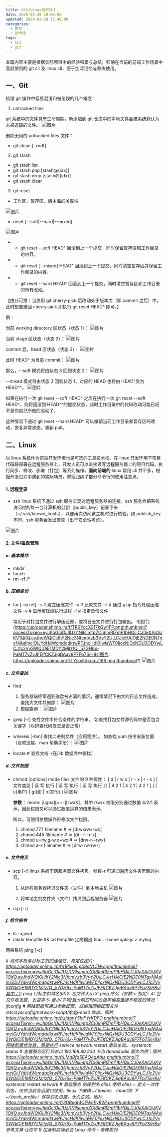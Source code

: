```yaml
---
title: Git/Linux常用CLI
date: 2020-02-28 10:00:00
updated: 2020-02-28 15:40:00
categories:
  - 原创
  - 技术栈
tags:
  - CLI
  - git
---
```


本篇内容主要是根据实际项目中的经验积累与总结，归纳在当前的前端工作场景中高频使用的 git cli 及 linux cli，便于加深记忆与熟练使用。

## 一、Git

梳理 git 操作中容易混淆和被忽视的几个概念：

1. untracked flies

git 系统中的文件具有生命周期，新添加到 git 仓库中的本地文件会被系统默认为未被追踪的文件。
![图片](https://uploader.shimo.im/f/CJeQpdj5XF0B8WR1.png!thumbnail?accessToken=eyJhbGciOiJIUzI1NiIsImtpZCI6ImRlZmF1bHQiLCJ0eXAiOiJKV1QifQ.eyJhdWQiOiJhY2Nlc3NfcmVzb3VyY2UiLCJleHAiOjE2NDE0NTgxNjAsImciOiJYdHdWcmdqdktwRFJncHdKIiwiaWF0IjoxNjQxNDU3ODYwLCJ1c2VySWQiOjE1MDY2MjIzfQ._57GH6x-PaMT7vZvJFElfCKZJjgBAav8P7Fb7SiH8sI)

删除无用的 untracked files 文件：

- git clean [-xndf]

2. git stash

- git stash list
- git stash pop [stash@{idx}]
- git stash drop [stash@{idx}]
- git stash clear

3. git reset

- 工作区、暂存区、版本库的关联性

![图片](https://uploader.shimo.im/f/7fFcD4alW5AkR6Cy.png!thumbnail?accessToken=eyJhbGciOiJIUzI1NiIsImtpZCI6ImRlZmF1bHQiLCJ0eXAiOiJKV1QifQ.eyJhdWQiOiJhY2Nlc3NfcmVzb3VyY2UiLCJleHAiOjE2NDE0NTgxNjAsImciOiJYdHdWcmdqdktwRFJncHdKIiwiaWF0IjoxNjQxNDU3ODYwLCJ1c2VySWQiOjE1MDY2MjIzfQ._57GH6x-PaMT7vZvJFElfCKZJjgBAav8P7Fb7SiH8sI)

- reset [--soft|--hard|--mixed]

![图片](https://uploader.shimo.im/f/vbnZhj8bn24LB0NR.png!thumbnail?accessToken=eyJhbGciOiJIUzI1NiIsImtpZCI6ImRlZmF1bHQiLCJ0eXAiOiJKV1QifQ.eyJhdWQiOiJhY2Nlc3NfcmVzb3VyY2UiLCJleHAiOjE2NDE0NTgxNjAsImciOiJYdHdWcmdqdktwRFJncHdKIiwiaWF0IjoxNjQxNDU3ODYwLCJ1c2VySWQiOjE1MDY2MjIzfQ._57GH6x-PaMT7vZvJFElfCKZJjgBAav8P7Fb7SiH8sI)

- - git reset --soft HEAD^
    回滚到上一个提交，同时保留暂存区和工作目录的内容。

- - git reset [--mixed] HEAD^
    回滚到上一个提交，同时清空暂存区并保留工作目录的内容。

- - git reset --hard HEAD^
    回滚到上一个提交，同时清空暂存区和工作目录的所有改动。

【由此可推：当使用 git cherry-pick 后改动处于版本库（即 commit 之后）中，此时想要撤回 cherry-pick 即执行 git reset HEAD^ 即可。】

例：

当前 working directory 区状态（状态 1）：
![图片](https://uploader.shimo.im/f/pRRXpMuHKAwdYLmt.png!thumbnail?accessToken=eyJhbGciOiJIUzI1NiIsImtpZCI6ImRlZmF1bHQiLCJ0eXAiOiJKV1QifQ.eyJhdWQiOiJhY2Nlc3NfcmVzb3VyY2UiLCJleHAiOjE2NDE0NTgxNjAsImciOiJYdHdWcmdqdktwRFJncHdKIiwiaWF0IjoxNjQxNDU3ODYwLCJ1c2VySWQiOjE1MDY2MjIzfQ._57GH6x-PaMT7vZvJFElfCKZJjgBAav8P7Fb7SiH8sI)

当前 stage 区状态（状态 2）：
![图片](https://uploader.shimo.im/f/qxbU7GoJc8ESU7o1.png!thumbnail?accessToken=eyJhbGciOiJIUzI1NiIsImtpZCI6ImRlZmF1bHQiLCJ0eXAiOiJKV1QifQ.eyJhdWQiOiJhY2Nlc3NfcmVzb3VyY2UiLCJleHAiOjE2NDE0NTgxNjAsImciOiJYdHdWcmdqdktwRFJncHdKIiwiaWF0IjoxNjQxNDU3ODYwLCJ1c2VySWQiOjE1MDY2MjIzfQ._57GH6x-PaMT7vZvJFElfCKZJjgBAav8P7Fb7SiH8sI)

commit 后，head 区状态（状态 3）：
![图片](https://uploader.shimo.im/f/CzFXJrIn5KA9WhpN.png!thumbnail?accessToken=eyJhbGciOiJIUzI1NiIsImtpZCI6ImRlZmF1bHQiLCJ0eXAiOiJKV1QifQ.eyJhdWQiOiJhY2Nlc3NfcmVzb3VyY2UiLCJleHAiOjE2NDE0NTgxNjAsImciOiJYdHdWcmdqdktwRFJncHdKIiwiaWF0IjoxNjQxNDU3ODYwLCJ1c2VySWQiOjE1MDY2MjIzfQ._57GH6x-PaMT7vZvJFElfCKZJjgBAav8P7Fb7SiH8sI)

此时 HEAD^ 为当前 commit：
![图片](https://uploader.shimo.im/f/YXuPQoTWR28yLFxD.png!thumbnail?accessToken=eyJhbGciOiJIUzI1NiIsImtpZCI6ImRlZmF1bHQiLCJ0eXAiOiJKV1QifQ.eyJhdWQiOiJhY2Nlc3NfcmVzb3VyY2UiLCJleHAiOjE2NDE0NTgxNjAsImciOiJYdHdWcmdqdktwRFJncHdKIiwiaWF0IjoxNjQxNDU3ODYwLCJ1c2VySWQiOjE1MDY2MjIzfQ._57GH6x-PaMT7vZvJFElfCKZJjgBAav8P7Fb7SiH8sI)

那么，--soft 模式将由状态 3 回到状态 2：
![图片](https://uploader.shimo.im/f/ivzDcdu9SzYJmEV4.png!thumbnail?accessToken=eyJhbGciOiJIUzI1NiIsImtpZCI6ImRlZmF1bHQiLCJ0eXAiOiJKV1QifQ.eyJhdWQiOiJhY2Nlc3NfcmVzb3VyY2UiLCJleHAiOjE2NDE0NTgxNjAsImciOiJYdHdWcmdqdktwRFJncHdKIiwiaWF0IjoxNjQxNDU3ODYwLCJ1c2VySWQiOjE1MDY2MjIzfQ._57GH6x-PaMT7vZvJFElfCKZJjgBAav8P7Fb7SiH8sI)

--mixed 模式将由状态 3 回到状态 1，对应的 HEAD 也将由 HEAD^变为 HEAD^^。
![图片](https://uploader.shimo.im/f/jEOqKkLx81ofRV20.png!thumbnail?accessToken=eyJhbGciOiJIUzI1NiIsImtpZCI6ImRlZmF1bHQiLCJ0eXAiOiJKV1QifQ.eyJhdWQiOiJhY2Nlc3NfcmVzb3VyY2UiLCJleHAiOjE2NDE0NTgxNjAsImciOiJYdHdWcmdqdktwRFJncHdKIiwiaWF0IjoxNjQxNDU3ODYwLCJ1c2VySWQiOjE1MDY2MjIzfQ._57GH6x-PaMT7vZvJFElfCKZJjgBAav8P7Fb7SiH8sI)

如果在执行一次 git reset --soft HEAD^ 之后在执行一次 git reset --soft HEAD^，则将回滚到 HEAD^^的提交状态，此时工作目录中的代码改动可能已经不是你自己所做的改动了。

这种情况下通过 git reset --hard HEAD^ 可以撤销当前工作目录和暂存区的改动，恢复异常状态，重新 pull。

## 二、Linux

以 linux 系统作为前端开发环境也是可选的工具技术栈。在 linux 开发环境下项目代码将部署在远程服务器上，开发人员可以直接读写远程服务器上的项目代码，执行同步、修改、部署（打包）等系列操作。**面向前端的** linux 常用 cli 并不多，根据开发过程中遇到的实际场景，整理归纳了部分命令行的使用注意点。

#### 1. 远程登录

- ssh
  linux 系统下通过 ssh 服务实现对远程服务器的连接。ssh 服务会把系统访问过的每一台计算机的公钥（public_key）记录下来（~/.ssh/known_hosts），以便再次访问该主机时进行核验，如 publick_key 不同，ssh 服务会发出警告（出于安全性考虑）。

![图片](https://uploader.shimo.im/f/cS8EtxNGIychUPFX.png!thumbnail?accessToken=eyJhbGciOiJIUzI1NiIsImtpZCI6ImRlZmF1bHQiLCJ0eXAiOiJKV1QifQ.eyJhdWQiOiJhY2Nlc3NfcmVzb3VyY2UiLCJleHAiOjE2NDE0NTgxNjAsImciOiJYdHdWcmdqdktwRFJncHdKIiwiaWF0IjoxNjQxNDU3ODYwLCJ1c2VySWQiOjE1MDY2MjIzfQ._57GH6x-PaMT7vZvJFElfCKZJjgBAav8P7Fb7SiH8sI)

#### 2. 文件/磁盘管理

##### a. 基本操作

- mkdir
- touch
- rm -rf /\*

##### b. 压缩备份

- tar [-cxzvf]
  -c # 建立压缩文件
  -x # 还原文件
  -z # 通过 gzip 指令处理压缩文件
  -v # 显示解压缩执行过程
  -f # 指定备份文件

  常用于对打包文件进行解压还原，或将日志文件进行打包输出。
  ![图片](https://uploader.shimo.im/f/TR6YocX017kGw1FP.png!thumbnail?accessToken=eyJhbGciOiJIUzI1NiIsImtpZCI6ImRlZmF1bHQiLCJ0eXAiOiJKV1QifQ.eyJhdWQiOiJhY2Nlc3NfcmVzb3VyY2UiLCJleHAiOjE2NDE0NTgxNjAsImciOiJYdHdWcmdqdktwRFJncHdKIiwiaWF0IjoxNjQxNDU3ODYwLCJ1c2VySWQiOjE1MDY2MjIzfQ._57GH6x-PaMT7vZvJFElfCKZJjgBAav8P7Fb7SiH8sI图片: https://uploader.shimo.im/f/TYjax5lrkrcoz1B6.png!thumbnail?)
  ![图片](accessToken=eyJhbGciOiJIUzI1NiIsImtpZCI6ImRlZmF1bHQiLCJ0eXAiOiJKV1QifQ.eyJhdWQiOiJhY2Nlc3NfcmVzb3VyY2UiLCJleHAiOjE2NDE0NTgxNjAsImciOiJYdHdWcmdqdktwRFJncHdKIiwiaWF0IjoxNjQxNDU3ODYwLCJ1c2VySWQiOjE1MDY2MjIzfQ._57GH6x-PaMT7vZvJFElfCKZJjgBAav8P7Fb7SiH8sI)

##### c. 文件查找

- find

  1. 服务器端经常遇到磁盘被占满的情况，通常情况下由大的日志文件造成。
     查找大文件并删除：
     ![图片](https://uploader.shimo.im/f/Emjpm9GM2FQwlg4C.png!thumbnail?accessToken=eyJhbGciOiJIUzI1NiIsImtpZCI6ImRlZmF1bHQiLCJ0eXAiOiJKV1QifQ.eyJhdWQiOiJhY2Nlc3NfcmVzb3VyY2UiLCJleHAiOjE2NDE0NTgxNjAsImciOiJYdHdWcmdqdktwRFJncHdKIiwiaWF0IjoxNjQxNDU3ODYwLCJ1c2VySWQiOjE1MDY2MjIzfQ._57GH6x-PaMT7vZvJFElfCKZJjgBAav8P7Fb7SiH8sI)
  2. 模糊查询：
     ![图片](https://uploader.shimo.im/f/zUqLVkS3l3UqBden.png!thumbnail?accessToken=eyJhbGciOiJIUzI1NiIsImtpZCI6ImRlZmF1bHQiLCJ0eXAiOiJKV1QifQ.eyJhdWQiOiJhY2Nlc3NfcmVzb3VyY2UiLCJleHAiOjE2NDE0NTgxNjAsImciOiJYdHdWcmdqdktwRFJncHdKIiwiaWF0IjoxNjQxNDU3ODYwLCJ1c2VySWQiOjE1MDY2MjIzfQ._57GH6x-PaMT7vZvJFElfCKZJjgBAav8P7Fb7SiH8sI)

- grep [-r]
  查找文件中符合条件的字符串。
  如查找打包文件源代码中是否包含关键字（以排查代码提交是否正常）：

- whereis [-bm]
  查找二进制文件（应用程序）。
  如查找 yum 指令安装位置（及软连接、man 帮助手册）：
  ![图片](https://uploader.shimo.im/f/d2709m98lv8kWuNl.png!thumbnail?accessToken=eyJhbGciOiJIUzI1NiIsImtpZCI6ImRlZmF1bHQiLCJ0eXAiOiJKV1QifQ.eyJhdWQiOiJhY2Nlc3NfcmVzb3VyY2UiLCJleHAiOjE2NDE0NTgxNjAsImciOiJYdHdWcmdqdktwRFJncHdKIiwiaWF0IjoxNjQxNDU3ODYwLCJ1c2VySWQiOjE1MDY2MjIzfQ._57GH6x-PaMT7vZvJFElfCKZJjgBAav8P7Fb7SiH8sI)

- locate # 查找文档（在/lib 数据库中查找）

##### d. 文件权限

- chmod [options] mode files
  文件的 9 种属性：
  [ d | r w x | r - x | r - x ]
  [ 文件类型 | 读 写 执行 | 读 写 执行 | 读 写 执行 ]
  [ | 4 2 1 | 4 2 1 | 4 2 1 ]
  [ | u(用户) | g(组) | o(其他) ]
  ![图片](https://uploader.shimo.im/f/fybfeFTSHH8tHj8Z.png!thumbnail?accessToken=eyJhbGciOiJIUzI1NiIsImtpZCI6ImRlZmF1bHQiLCJ0eXAiOiJKV1QifQ.eyJhdWQiOiJhY2Nlc3NfcmVzb3VyY2UiLCJleHAiOjE2NDE0NTgxNjAsImciOiJYdHdWcmdqdktwRFJncHdKIiwiaWF0IjoxNjQxNDU3ODYwLCJ1c2VySWQiOjE1MDY2MjIzfQ._57GH6x-PaMT7vZvJFElfCKZJjgBAav8P7Fb7SiH8sI)

  **参数：**
  mode: [ugoa][=+-][rwxX]，其中 r/w/x 权限分别通过数值 4/2/1 表示，因此权限又可以通过数值运算的值来表示。

  所以，可使用参数操作符修改文件权限。

  1. chmod 777 filename # => [drwxrwxrwx]
  2. chmod 445 filename # => [dr--r--r-x]
  3. chmod u=rw,g-w,o+wx # => [drw-r--rwx]
  4. chmod a-x filename # => [drw-rw-rw-]

##### e. 文件拷贝

- scp [-r]
  linux 系统下跨服务器文件拷贝，参数-r 可递归遍历文件夹里面的内容。

  1. 从远程服务器拷贝文件夹（文件）到本地主机
     ![图片](https://uploader.shimo.im/f/dWWGMjLBeuwtNCO1.png!thumbnail?accessToken=eyJhbGciOiJIUzI1NiIsImtpZCI6ImRlZmF1bHQiLCJ0eXAiOiJKV1QifQ.eyJhdWQiOiJhY2Nlc3NfcmVzb3VyY2UiLCJleHAiOjE2NDE0NTgxNjAsImciOiJYdHdWcmdqdktwRFJncHdKIiwiaWF0IjoxNjQxNDU3ODYwLCJ1c2VySWQiOjE1MDY2MjIzfQ._57GH6x-PaMT7vZvJFElfCKZJjgBAav8P7Fb7SiH8sI)

  2. 将本地主机文件夹（文件）拷贝到远程服务器
     ![图片](https://uploader.shimo.im/f/8c3XXeZP358ARQxT.png!thumbnail?accessToken=eyJhbGciOiJIUzI1NiIsImtpZCI6ImRlZmF1bHQiLCJ0eXAiOiJKV1QifQ.eyJhdWQiOiJhY2Nlc3NfcmVzb3VyY2UiLCJleHAiOjE2NDE0NTgxNjAsImciOiJYdHdWcmdqdktwRFJncHdKIiwiaWF0IjoxNjQxNDU3ODYwLCJ1c2VySWQiOjE1MDY2MjIzfQ._57GH6x-PaMT7vZvJFElfCKZJjgBAav8P7Fb7SiH8sI)

- rcp [-r]

##### f. 组合指令

- ls -a;pwd
- mkdir tempfile && cd tempfile
  定向输出
  find . -name _xplo_.js > mylog

网络系统
ping [-c] <address> # 测试本机与目标主机的连通性、稳定性图片: https://uploader.shimo.im/f/I1Pxk9Lpb9cNL5Nw.png!thumbnail?accessToken=eyJhbGciOiJIUzI1NiIsImtpZCI6ImRlZmF1bHQiLCJ0eXAiOiJKV1QifQ.eyJhdWQiOiJhY2Nlc3NfcmVzb3VyY2UiLCJleHAiOjE2NDE0NTgxNjAsImciOiJYdHdWcmdqdktwRFJncHdKIiwiaWF0IjoxNjQxNDU3ODYwLCJ1c2VySWQiOjE1MDY2MjIzfQ._57GH6x-PaMT7vZvJFElfCKZJjgBAav8P7Fb7SiH8sI其中：1: ping 目标主机域名(IP)2: 包文件大小 3: ping 序列（参数-c 指定）4: 包文件收发数、丢包率 5: 最小/平均/最大响应时间丢包率偏高连接不稳定的情况：
ifconfig # 网络配置可通过参数配置，或编辑网络配置文件 /etc/sysconfig/network-script/ifcfg-ens0 修改。图片: https://uploader.shimo.im/f/zjdbnY5IaFYrKDFO.png!thumbnail?accessToken=eyJhbGciOiJIUzI1NiIsImtpZCI6ImRlZmF1bHQiLCJ0eXAiOiJKV1QifQ.eyJhdWQiOiJhY2Nlc3NfcmVzb3VyY2UiLCJleHAiOjE2NDE0NTgxNjAsImciOiJYdHdWcmdqdktwRFJncHdKIiwiaWF0IjoxNjQxNDU3ODYwLCJ1c2VySWQiOjE1MDY2MjIzfQ._57GH6x-PaMT7vZvJFElfCKZJjgBAav8P7Fb7SiH8sI网络配置修改后，需要执行 service network restart 重启生效。
systemctl status <servicename> # 查看服务运行状态以 192.168.80.233 节点 danastudio 服务为例：图片: https://uploader.shimo.im/f/LMdBfdSEAQ4qAdiz.png!thumbnail?accessToken=eyJhbGciOiJIUzI1NiIsImtpZCI6ImRlZmF1bHQiLCJ0eXAiOiJKV1QifQ.eyJhdWQiOiJhY2Nlc3NfcmVzb3VyY2UiLCJleHAiOjE2NDE0NTgxNjAsImciOiJYdHdWcmdqdktwRFJncHdKIiwiaWF0IjoxNjQxNDU3ODYwLCJ1c2VySWQiOjE1MDY2MjIzfQ._57GH6x-PaMT7vZvJFElfCKZJjgBAav8P7Fb7SiH8sI
systemctl restart network # 重启服务
创建别名
alias 使用 alias <shortname>=<command name> 定义一次性别名，仅供当前会话窗口使用。linux 下编辑 ~/.bashrc （macOS 下 ~/.bash_profile）保存别名设置，永久生效。图片: https://uploader.shimo.im/f/3DBeat4CEWcEyR2P.png!thumbnail?accessToken=eyJhbGciOiJIUzI1NiIsImtpZCI6ImRlZmF1bHQiLCJ0eXAiOiJKV1QifQ.eyJhdWQiOiJhY2Nlc3NfcmVzb3VyY2UiLCJleHAiOjE2NDE0NTgxNjAsImciOiJYdHdWcmdqdktwRFJncHdKIiwiaWF0IjoxNjQxNDU3ODYwLCJ1c2VySWQiOjE1MDY2MjIzfQ._57GH6x-PaMT7vZvJFElfCKZJjgBAav8P7Fb7SiH8sI
参考文章
让你牛 B 加身的前端必会 Linux 命令 - 奇舞周刊
